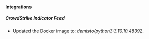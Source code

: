 #### Integrations
##### CrowdStrike Indicator Feed
- Updated the Docker image to: *demisto/python3:3.10.10.48392*.
